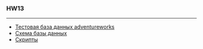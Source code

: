 ### HW13
---

- [Тестовая база данных adventureworks](https://github.com/tapsey/AdventureWorksMYSQL)
- [Схема базы данных](./test-db/db-design.png)
- [Скрипты](./script.sql)
